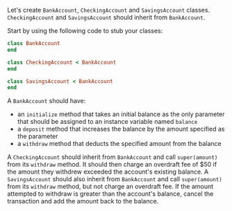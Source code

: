 Let's create `BankAccount`, `CheckingAccount` and `SavingsAccount` classes. `CheckingAccount` and `SavingsAccount` should inherit from `BankAccount`.

Start by using the following code to stub your classes:

```ruby
class BankAccount
end

class CheckingAccount < BankAccount
end

class SavingsAccount < BankAccount
end
```

A `BankAccount` should have:

* an `initialize` method that takes an initial balance as the only parameter that should be assigned to an instance variable named `balance`
* a `deposit` method that increases the balance by the amount specified as the parameter
* a `withdraw` method that deducts the specified amount from the balance

A `CheckingAccount` should inherit from `BankAccount` and call `super(amount)` from its `withdraw` method. It should then charge an overdraft fee of $50 if the amount they withdrew exceeded the account's existing balance. A `SavingsAccount` should also inherit from `BankAccount` and call `super(amount)` from its `withdraw` method, but not charge an overdraft fee. If the amount attempted to withdraw is greater than the account's balance, cancel the transaction and add the amount back to the balance.
